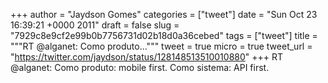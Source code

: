 
+++
author = "Jaydson Gomes"
categories = ["tweet"]
date = "Sun Oct 23 16:39:21 +0000 2011"
draft = false
slug = "7929c8e9cf2e99b0b7756731d02b18d0a36cebed"
tags = ["tweet"]
title = """RT @alganet: Como produto..."""
tweet = true
micro = true
tweet_url = "https://twitter.com/jaydson/status/128148513510010880"
+++
RT @alganet: Como produto: mobile first. Como sistema: API first.

